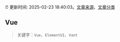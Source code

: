 :alarm_clock: 更新时间: 2025-02-23 18:40:03。[文章来源](/README.md)、[文章分类](/TAGS.md)

## Vue


> 关键字：`Vue`、`ElementUI`、`Vant`



